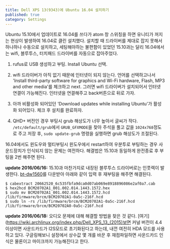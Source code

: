 ```yaml
---
title: Dell XPS 13(9343)에 Ubuntu 16.04 설치하기
published: true
category: Settings
---
```

Ubuntu 15.10에서 업데이트로 16.04를 쓰다가 atom 창 스위칭을 하면 유니티가 꺼지는 현상이 발생하여 16.04로 클린 설치했다. 설치할 때 드라이버를 제대로 잡지 못해서 하나하나 수동으로 설치하고, 세팅해야하는 불편함이 있었던 15.10과는 달리 16.04에서는 wifi, 블루투스, 터치패드 드라이버를 자동으로 잡아주었다.

1. rufus로 USB 생성하고 부팅. Install Ubuntu 선택.

2. wifi 드라이버가 아직 없기 때문에 인터넷이 되지 않는다. 언어를 선택하고나서 'Install third-party software for graphics and Wi-Fi hardware, Flash, MP3 and other media'를 체크하고 next. 그러면 wifi 드라이버가 설치되어서 인터넷 연결이 가능해진다. 인터넷을 연결해주고 back버튼으로 뒤로 가자.

3. 아까 비활성화 되어있던 'Download updates while installing Ubuntu'가 활성화 되어있다. 체크 후 설치를 완료하자.

4. QHD+ 버전인 경우 부팅시 grub 해상도가 너무 높아서 글씨가 작다. `/etc/default/grub`에서 `GRUB_GFXMODE`을 찾아 주석을 풀고 값을 `1024x768`정도로 주고 저장 후, `sudo update-grub` 명령을 실행하면 grub 해상도가 조절된다.

16.04에서도 윈도우와 멀티부팅시 윈도우에서 restart하여 우분투로 부팅하는 경우 사운드장치가 인식되지 않는 문제는 여전하다. 해결법은 15.10과 동일하게 완전종료 후 부팅을 2번 해주면 된다.

**update 2016/06/16:** 15.10과 마찬가지로 내장된 블루투스 드라이버로는 인풋렉이 발생한다. [bt-dw1560](https://aur.archlinux.org/packages/bt-dw1560-firmware/)를 다운받아 아래와 같이 입력 후 재부팅을 해주면 해결된다.

```
$ cabextract 20662520_6c535fbfa9dca0d07ab069e8918896086e2af0a7.cab
$ hex2hcd BCM20702A1_001.002.014.1443.1572.hex
$ sudo mv BCM20702A1_001.002.014.1443.1572.hcd /lib/firmware/brcm/BCM20702A1-0a5c-216f.hcd
$ sudo ln -rs /lib/firmware/brcm/BCM20702A1-0a5c-216f.hcd /lib/firmware/brcm/BCM20702A0-0a5c-216f.hcd
```

**update 2016/06/18:** 오디오 문제에 대해 해결할 방법을 찾은 것 같다. [여기](https://wiki.archlinux.org/index.php/Dell_XPS_13_(2015)보면 커널 버전이 4.4 이상이면 사운드카드가 I2S모드로 초기화된다고 하는데, 내껀 여전히 HDA 모드를 사용하고 있다. 구글링해보니 설정에서 상수값 몇 개를 바꾼 후 재컴파일하면 사운드카드 인식은 물론이고 마이크까지 가능해진다고 한다.
